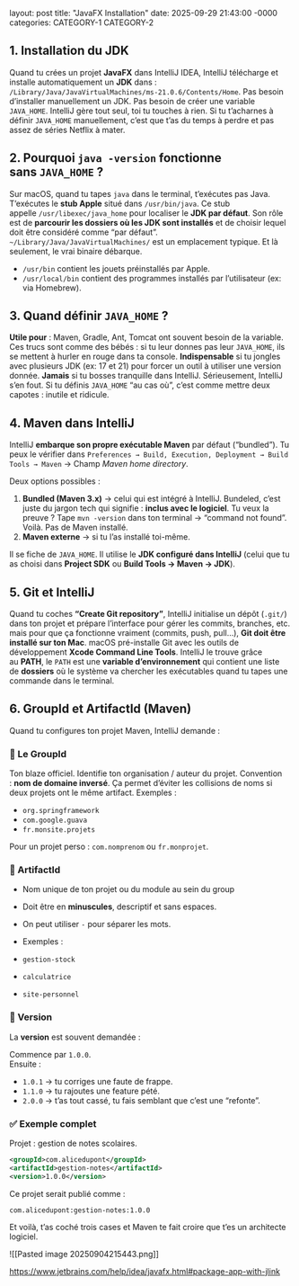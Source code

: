 layout: post
title: "JavaFX Installation"
date: 2025-09-29 21:43:00 -0000
categories: CATEGORY-1 CATEGORY-2

## 1. Installation du JDK

Quand tu crées un projet **JavaFX** dans IntelliJ IDEA, IntelliJ télécharge et installe automatiquement un **JDK** dans : `/Library/Java/JavaVirtualMachines/ms-21.0.6/Contents/Home`. Pas besoin d’installer manuellement un JDK. Pas besoin de créer une variable `JAVA_HOME`. IntelliJ gère tout seul, toi tu touches à rien. Si tu t’acharnes à définir `JAVA_HOME` manuellement, c’est que t’as du temps à perdre et pas assez de séries Netflix à mater.

## 2. Pourquoi `java -version` fonctionne sans `JAVA_HOME` ?

Sur macOS, quand tu tapes `java` dans le terminal, t’exécutes pas Java. T’exécutes le **stub Apple** situé dans `/usr/bin/java`. Ce stub appelle `/usr/libexec/java_home` pour localiser le **JDK par défaut**. Son rôle est de **parcourir les dossiers où les JDK sont installés** et de choisir lequel doit être considéré comme “par défaut”. `~/Library/Java/JavaVirtualMachines/` est un emplacement typique. Et là seulement, le vrai binaire débarque.

- `/usr/bin` contient les jouets préinstallés par Apple.
- `/usr/local/bin` contient des programmes installés par l’utilisateur (ex: via Homebrew).

## 3. Quand définir `JAVA_HOME` ?

**Utile pour** : Maven, Gradle, Ant, Tomcat ont souvent besoin de la variable. Ces trucs sont comme des bébés : si tu leur donnes pas leur `JAVA_HOME`, ils se mettent à hurler en rouge dans ta console.
**Indispensable** si tu jongles avec plusieurs JDK (ex: 17 et 21) pour forcer un outil à utiliser une version donnée.
**Jamais** si tu bosses tranquille dans IntelliJ. Sérieusement, IntelliJ s’en fout. Si tu définis `JAVA_HOME` “au cas où”, c’est comme mettre deux capotes : inutile et ridicule.

## 4. Maven dans IntelliJ

IntelliJ **embarque son propre exécutable Maven** par défaut (“bundled”). Tu peux le vérifier dans `Preferences → Build, Execution, Deployment → Build Tools → Maven` → Champ _Maven home directory_.

Deux options possibles :
1. **Bundled (Maven 3.x)** → celui qui est intégré à IntelliJ. Bundeled, c’est juste du jargon tech qui signifie : **inclus avec le logiciel**. Tu veux la preuve ? Tape `mvn -version` dans ton terminal → “command not found”.  
   Voilà. Pas de Maven installé.
2. **Maven externe** → si tu l’as installé toi-même.

Il se fiche de `JAVA_HOME`.  Il utilise le **JDK configuré dans IntelliJ** (celui que tu as choisi dans **Project SDK** ou **Build Tools → Maven → JDK**).

## 5. Git et IntelliJ

Quand tu coches **“Create Git repository”**, IntelliJ initialise un dépôt (`.git/`) dans ton projet et prépare l’interface pour gérer les commits, branches, etc. mais pour que ça fonctionne vraiment (commits, push, pull…), **Git doit être installé sur ton Mac**.
macOS pré-installe Git avec les outils de développement **Xcode Command Line Tools**.
IntelliJ le trouve grâce au **PATH**, le `PATH` est une **variable d’environnement** qui contient une liste de **dossiers** où le système va chercher les exécutables quand tu tapes une commande dans le terminal.

## 6. GroupId et ArtifactId (Maven)

Quand tu configures ton projet Maven, IntelliJ demande :
### 🔹 Le GroupId

Ton blaze officiel. Identifie ton organisation / auteur du projet.
Convention : **nom de domaine inversé**.
Ça permet d’éviter les collisions de noms si deux projets ont le même artifact.
Exemples :
- `org.springframework`
- `com.google.guava`
- `fr.monsite.projets`

Pour un projet perso : `com.nomprenom` ou `fr.monprojet`.

### 🔹 ArtifactId

- Nom unique de ton projet ou du module au sein du group
- Doit être en **minuscules**, descriptif et sans espaces.
- On peut utiliser `-` pour séparer les mots.
- Exemples :

- `gestion-stock`
- `calculatrice`
- `site-personnel`
### 🔹 Version

La **version** est souvent demandée :

Commence par `1.0.0`.  
Ensuite :

- `1.0.1` → tu corriges une faute de frappe.
- `1.1.0` → tu rajoutes une feature pété.
- `2.0.0` → t’as tout cassé, tu fais semblant que c’est une “refonte”.

### ✅ Exemple complet

Projet : gestion de notes scolaires.

```xml
<groupId>com.alicedupont</groupId>
<artifactId>gestion-notes</artifactId>
<version>1.0.0</version>
```

Ce projet serait publié comme :

```
com.alicedupont:gestion-notes:1.0.0
```

Et voilà, t’as coché trois cases et Maven te fait croire que t’es un architecte logiciel.

![[Pasted image 20250904215443.png]]

https://www.jetbrains.com/help/idea/javafx.html#package-app-with-jlink
